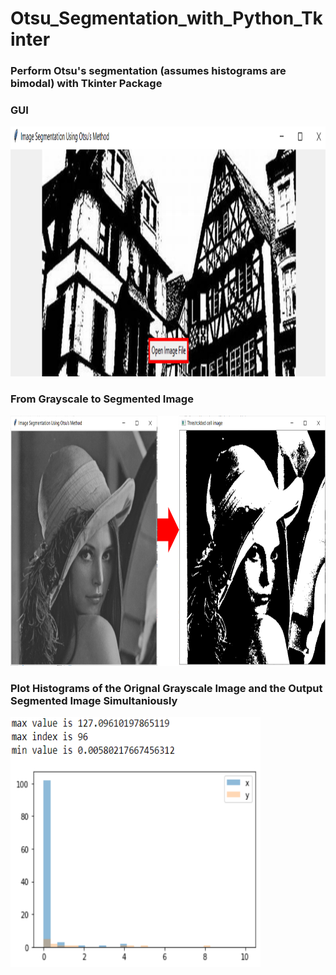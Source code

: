# Otsu_Segmentation_with_Python_Tkinter

### Perform Otsu's segmentation (assumes histograms are bimodal) with Tkinter Package

### GUI 
<img src="git1/1_1.png" width= "800" height="400">

### From Grayscale to Segmented Image

<img src="git1/2_1.png" width= "800" height="400">

###  Plot Histograms of the Orignal Grayscale Image and the Output Segmented Image Simultaniously

<img src="git1/4.png" width= "400" height="400">
